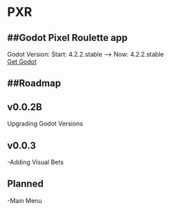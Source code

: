 # PXR
##Godot Pixel Roulette app
---
Godot Version: Start: 4.2.2.stable --> Now: 4.2.2.stable
<br>
[Get Godot](https://godotengine.org/download/)

##Roadmap
---
v0.0.2B
-
Upgrading Godot Versions

v0.0.3
-
-Adding Visual Bets<br>

Planned
-
-Main Menu
